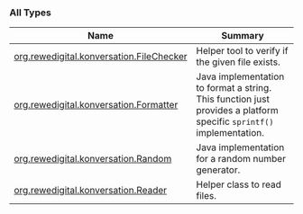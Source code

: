 

### All Types

| Name | Summary |
|---|---|
| [org.rewedigital.konversation.FileChecker](../org.rewedigital.konversation/-file-checker/index.md) | Helper tool to verify if the given file exists. |
| [org.rewedigital.konversation.Formatter](../org.rewedigital.konversation/-formatter/index.md) | Java implementation to format a string. This function just provides a platform specific `sprintf()` implementation. |
| [org.rewedigital.konversation.Random](../org.rewedigital.konversation/-random/index.md) | Java implementation for a random number generator. |
| [org.rewedigital.konversation.Reader](../org.rewedigital.konversation/-reader/index.md) | Helper class to read files. |
